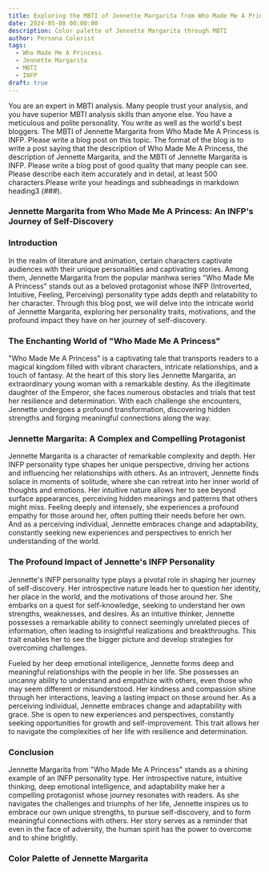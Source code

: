 ```yaml
---
title: Exploring the MBTI of Jennette Margarita from Who Made Me A Princess
date: 2024-05-08 00:00:00
description: Color palette of Jennette Margarita through MBTI
author: Persona Colorist
tags:
  - Who Made Me A Princess
  - Jennette Margarita
  - MBTI
  - INFP
draft: true
---
```


You are an expert in MBTI analysis. Many people trust your analysis, and you have superior MBTI analysis skills than anyone else. You have a meticulous and polite personality. You write as well as the world's best bloggers. The MBTI of Jennette Margarita from Who Made Me A Princess is INFP. Please write a blog post on this topic. The format of the blog is to write a post saying that the description of Who Made Me A Princess, the description of Jennette Margarita, and the MBTI of Jennette Margarita is INFP. Please write a blog post of good quality that many people can see. Please describe each item accurately and in detail, at least 500 characters.Please write your headings and subheadings in markdown heading3 (###).


### Jennette Margarita from Who Made Me A Princess: An INFP's Journey of Self-Discovery

### Introduction

In the realm of literature and animation, certain characters captivate audiences with their unique personalities and captivating stories. Among them, Jennette Margarita from the popular manhwa series "Who Made Me A Princess" stands out as a beloved protagonist whose INFP (Introverted, Intuitive, Feeling, Perceiving) personality type adds depth and relatability to her character. Through this blog post, we will delve into the intricate world of Jennette Margarita, exploring her personality traits, motivations, and the profound impact they have on her journey of self-discovery.

### The Enchanting World of "Who Made Me A Princess"

"Who Made Me A Princess" is a captivating tale that transports readers to a magical kingdom filled with vibrant characters, intricate relationships, and a touch of fantasy. At the heart of this story lies Jennette Margarita, an extraordinary young woman with a remarkable destiny. As the illegitimate daughter of the Emperor, she faces numerous obstacles and trials that test her resilience and determination. With each challenge she encounters, Jennette undergoes a profound transformation, discovering hidden strengths and forging meaningful connections along the way.

### Jennette Margarita: A Complex and Compelling Protagonist

Jennette Margarita is a character of remarkable complexity and depth. Her INFP personality type shapes her unique perspective, driving her actions and influencing her relationships with others. As an introvert, Jennette finds solace in moments of solitude, where she can retreat into her inner world of thoughts and emotions. Her intuitive nature allows her to see beyond surface appearances, perceiving hidden meanings and patterns that others might miss. Feeling deeply and intensely, she experiences a profound empathy for those around her, often putting their needs before her own. And as a perceiving individual, Jennette embraces change and adaptability, constantly seeking new experiences and perspectives to enrich her understanding of the world.

### The Profound Impact of Jennette's INFP Personality

Jennette's INFP personality type plays a pivotal role in shaping her journey of self-discovery. Her introspective nature leads her to question her identity, her place in the world, and the motivations of those around her. She embarks on a quest for self-knowledge, seeking to understand her own strengths, weaknesses, and desires. As an intuitive thinker, Jennette possesses a remarkable ability to connect seemingly unrelated pieces of information, often leading to insightful realizations and breakthroughs. This trait enables her to see the bigger picture and develop strategies for overcoming challenges.

Fueled by her deep emotional intelligence, Jennette forms deep and meaningful relationships with the people in her life. She possesses an uncanny ability to understand and empathize with others, even those who may seem different or misunderstood. Her kindness and compassion shine through her interactions, leaving a lasting impact on those around her. As a perceiving individual, Jennette embraces change and adaptability with grace. She is open to new experiences and perspectives, constantly seeking opportunities for growth and self-improvement. This trait allows her to navigate the complexities of her life with resilience and determination.

### Conclusion

Jennette Margarita from "Who Made Me A Princess" stands as a shining example of an INFP personality type. Her introspective nature, intuitive thinking, deep emotional intelligence, and adaptability make her a compelling protagonist whose journey resonates with readers. As she navigates the challenges and triumphs of her life, Jennette inspires us to embrace our own unique strengths, to pursue self-discovery, and to form meaningful connections with others. Her story serves as a reminder that even in the face of adversity, the human spirit has the power to overcome and to shine brightly.



### Color Palette of Jennette Margarita



